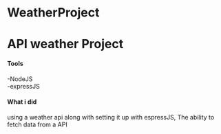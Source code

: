 # WeatherProject
<h1>API weather Project</h1>

<h4>Tools</h4>
-NodeJS<br>
-expressJS

<h4>What i did</h4>
using a weather api along with setting it up with espressJS, The ability to fetch data from a API


